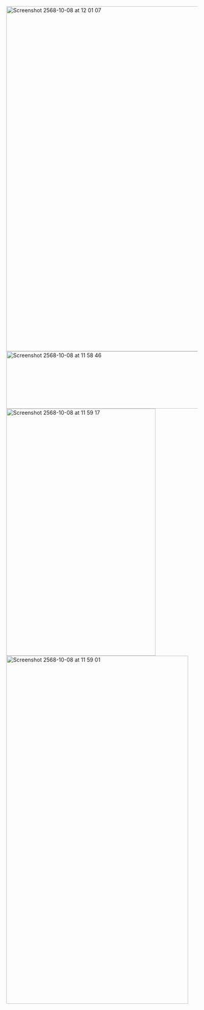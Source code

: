 <img width="943" height="909" alt="Screenshot 2568-10-08 at 12 01 07" src="https://github.com/user-attachments/assets/48bb406c-0d34-42e3-911a-c11ec498b859" />


<img width="751" height="151" alt="Screenshot 2568-10-08 at 11 58 46" src="https://github.com/user-attachments/assets/6d56eb3e-edcf-479d-9587-4571bb24ce52" />


<img width="393" height="651" alt="Screenshot 2568-10-08 at 11 59 17" src="https://github.com/user-attachments/assets/b973387d-dd07-4b63-a88b-b4b3e19e892b" />


<img width="479" height="917" alt="Screenshot 2568-10-08 at 11 59 01" src="https://github.com/user-attachments/assets/fe55d84f-a9f9-4fbc-aba7-5ea930902961" />
